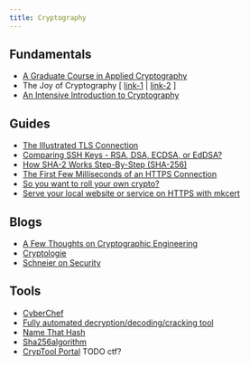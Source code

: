 ```yaml
---
title: Cryptography
---
```


## Fundamentals

* [A Graduate Course in Applied Cryptography](https://cryptobook.us)
* The Joy of Cryptography [ [link-1](http://web.engr.oregonstate.edu/~rosulekm/crypto) | [link-2](https://joyofcryptography.com) ]
* [An Intensive Introduction to Cryptography](https://www.intensecrypto.org/public/index.html)

## Guides

* [The Illustrated TLS Connection](https://tls.ulfheim.net)
* [Comparing SSH Keys - RSA, DSA, ECDSA, or EdDSA?](https://gravitational.com/blog/comparing-ssh-keys)
* [How SHA-2 Works Step-By-Step (SHA-256)](https://qvault.io/2020/07/08/how-sha-2-works-step-by-step-sha-256)
* [The First Few Milliseconds of an HTTPS Connection](http://www.moserware.com/2009/06/first-few-milliseconds-of-https.html)
* [So you want to roll your own crypto?](https://vnhacker.blogspot.com/2020/08/so-you-want-to-roll-your-own-crypto.html)
* [Serve your local website or service on HTTPS with mkcert](https://diamantidis.github.io/tips/2020/06/26/serve-localhost-website-on-https-with-mkcert)

## Blogs

* [A Few Thoughts on Cryptographic Engineering](https://blog.cryptographyengineering.com)
* [Cryptologie](https://www.cryptologie.net)
* [Schneier on Security](https://www.schneier.com)

## Tools

* [CyberChef](https://gchq.github.io/CyberChef)
* [Fully automated decryption/decoding/cracking tool](https://github.com/Ciphey/Ciphey)
* [Name That Hash](https://github.com/HashPals/Name-That-Hash)
* [Sha256algorithm](https://sha256algorithm.com)
* [CrypTool Portal](https://www.cryptool.org) TODO ctf?
